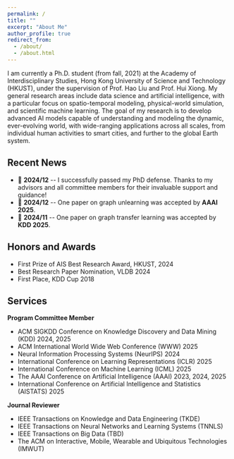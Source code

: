 ```yaml
---
permalink: /
title: ""
excerpt: "About Me"
author_profile: true
redirect_from: 
  - /about/
  - /about.html
---
```


I am currently a Ph.D. student (from fall, 2021) at the Academy of Interdisciplinary Studies, Hong Kong University of Science and Technology (HKUST), under the supervision of Prof. Hao Liu and Prof. Hui Xiong. My general research areas include data science and artificial intelligence, with a particular focus on spatio-temporal modeling, physical-world simulation, and scientific machine learning. The goal of my research is to develop advanced AI models capable of understanding and modeling the dynamic, ever-evolving world, with wide-ranging applications across all scales, from individual human activities to smart cities, and further to the global Earth system.

## Recent News

- 📢 **2024/12** -- I successfully passed my PhD defense. Thanks to my advisors and all committee members for their invaluable support and guidance!
- 📢 **2024/12** -- One paper on graph unlearning was accepted by **AAAI 2025**.
- 📢 **2024/11** -- One paper on graph transfer learning was accepted by **KDD 2025**.

## Honors and Awards
* First Prize of AIS Best Research Award, HKUST, 2024
* Best Research Paper Nomination, VLDB 2024
* First Place, KDD Cup 2018

## Services
**Program Committee Member**
  - ACM SIGKDD Conference on Knowledge Discovery and Data Mining (KDD) 2024, 2025
  - ACM International World Wide Web Conference (WWW) 2025
  - Neural Information Processing Systems (NeurIPS) 2024
  - International Conference on Learning Representations (ICLR) 2025
  - International Conference on Machine Learning (ICML) 2025
  - The AAAI Conference on Artificial Intelligence (AAAI) 2023, 2024, 2025
  - International Conference on Artificial Intelligence and Statistics (AISTATS) 2025

**Journal Reviewer**
  - IEEE Transactions on Knowledge and Data Engineering (TKDE)
  - IEEE Transactions on Neural Networks and Learning Systems (TNNLS)
  - IEEE Transactions on Big Data (TBD)
  - The ACM on Interactive, Mobile, Wearable and Ubiquitous Technologies (IMWUT)
